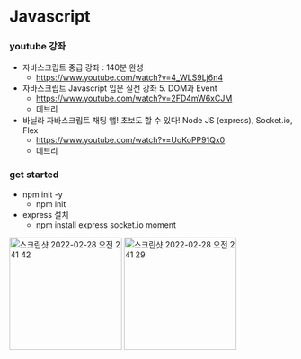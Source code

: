 # Javascript

### youtube 강좌 
- 자바스크립트 중급 강좌 : 140분 완성
    - https://www.youtube.com/watch?v=4_WLS9Lj6n4
- 자바스크립트 Javascript 입문 실전 강좌 5. DOM과 Event
    -   https://www.youtube.com/watch?v=2FD4mW6xCJM
    - 데브리
- 바닐라 자바스크립트 채팅 앱! 초보도 할 수 있다! Node JS (express), Socket.io, Flex
    - https://www.youtube.com/watch?v=UoKoPP91Qx0
    - 데브리

### get started
- npm init -y
    - npm init 
- express 설치
    - npm install  express socket.io moment
<img width="200" alt="스크린샷 2022-02-28 오전 2 41 42" src="https://user-images.githubusercontent.com/96237885/155893405-31f65bd5-9170-4575-8146-e93b3012072c.png">
<img width="200" alt="스크린샷 2022-02-28 오전 2 41 29" src="https://user-images.githubusercontent.com/96237885/155893421-7a7877dd-2234-4ba0-bade-0ff9b31ac24c.png">
